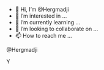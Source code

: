- 👋 Hi, I’m @Hergmadji
- 👀 I’m interested in ...
- 🌱 I’m currently learning ...
- 💞️ I’m looking to collaborate on ...
- 📫 How to reach me ...

<!---
Hergmadji/Hergmadji is a ✨ special ✨ repository because its `README.md` (this file) appears on your GitHub profile.
You can click the Preview link to take a look at your changes.
--->@Hergmadji
Y

